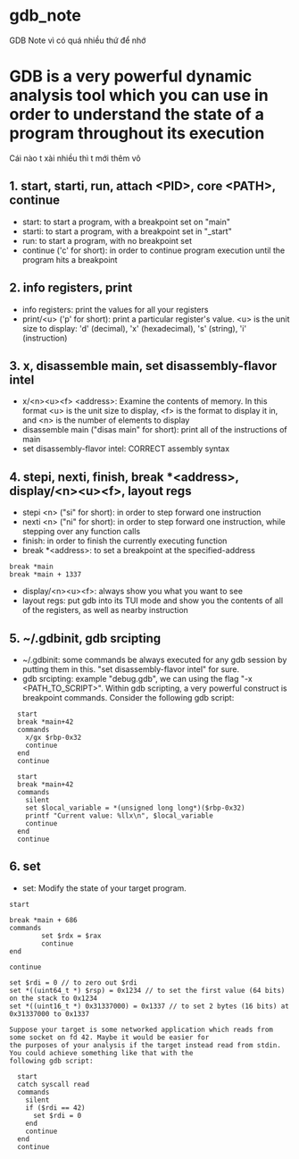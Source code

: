 # gdb_note
GDB Note vì có quá nhiều thứ để nhớ

# GDB is a very powerful dynamic analysis tool which you can use in order to understand the state of a program throughout its execution
Cái nào t xài nhiều thì t mới thêm vô

## 1. start, starti, run, attach \<PID\>, core \<PATH\>, continue
- start: to start a program, with a breakpoint set on "main"
- starti: to start a program, with a breakpoint set in "_start"
- run: to start a program, with no breakpoint set
- continue ('c' for short): in order to continue program execution until the program hits a breakpoint

## 2. info registers, print
- info registers: print the values for all your registers
- print/\<u\> ('p' for short): print a particular register's value. \<u\> is the unit size to display: 'd' (decimal), 'x' (hexadecimal), 's' (string), 'i' (instruction)

## 3. x, disassemble main, set disassembly-flavor intel
- x/\<n\>\<u\>\<f\> \<address\>: Examine the contents of memory. In this format \<u\> is the unit size to display, \<f\> is the format to display it in, and \<n\> is the number of elements to display
- disassemble main ("disas main" for short): print all of the instructions of main
- set disassembly-flavor intel: CORRECT assembly syntax

## 4. stepi, nexti, finish, break *\<address\>, display/\<n\>\<u\>\<f\>, layout regs
- stepi \<n\> ("si" for short): in order to step forward one instruction
- nexti \<n\> ("ni" for short): in order to step forward one instruction, while stepping over any function calls
- finish: in order to finish the currently executing function
- break *\<address\>: to set a breakpoint at the specified-address
```
break *main
break *main + 1337
```
- display/\<n\>\<u\>\<f\>: always show you what you want to see
- layout regs: put gdb into its TUI mode and show you the contents of all of the registers, as well as nearby instruction

## 5. ~/.gdbinit, gdb srcipting
- ~/.gdbinit: some commands be always executed for any gdb session by putting them in this. "set disassembly-flavor intel" for sure.
- gdb srcipting: example "debug.gdb", we can using the flag "-x \<PATH_TO_SCRIPT\>". Within gdb scripting, a very powerful construct is breakpoint commands. Consider the following gdb script:
```
  start
  break *main+42
  commands
    x/gx $rbp-0x32
    continue
  end
  continue
```
```
  start
  break *main+42
  commands
    silent
    set $local_variable = *(unsigned long long*)($rbp-0x32)
    printf "Current value: %llx\n", $local_variable
    continue
  end
  continue
```
## 6. set
- set: Modify the state of your target program.
```
start

break *main + 686
commands
        set $rdx = $rax
        continue
end

continue
```
```
set $rdi = 0 // to zero out $rdi
set *((uint64_t *) $rsp) = 0x1234 // to set the first value (64 bits) on the stack to 0x1234
set *((uint16_t *) 0x31337000) = 0x1337 // to set 2 bytes (16 bits) at 0x31337000 to 0x1337
```
```
Suppose your target is some networked application which reads from some socket on fd 42. Maybe it would be easier for
the purposes of your analysis if the target instead read from stdin. You could achieve something like that with the
following gdb script:

  start
  catch syscall read
  commands
    silent
    if ($rdi == 42)
      set $rdi = 0
    end
    continue
  end
  continue
```
